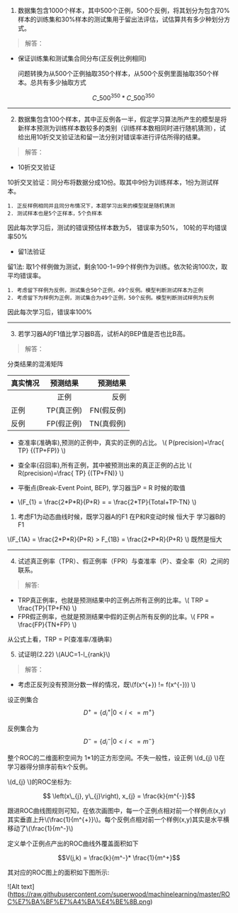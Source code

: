 <script type="text/javascript" src="http://cdn.mathjax.org/mathjax/latest/MathJax.js?config=default"></script>

1. 数据集包含1000个样本，其中500个正例，500个反例，将其划分为包含70%样本的训练集和30%样本的测试集用于留出法评估，试估算共有多少种划分方式。

>解答：

* 保证训练集和测试集合同分布(正反例比例相同)
	
	问题转换为从500个正例抽取350个样本，从500个反例里面抽取350个样本。总共有多少抽取方式


	$$C\_{500}^{350}*C\_{500}^{350}~ $$	

---------------------------------------------------------------

2. 数据集包含100个样本，其中正反例各一半，假定学习算法所产生的模型是将新样本预测为训练样本数较多的类别（训练样本数相同时进行随机猜测），试给出用10折交叉验证法和留一法分别对错误率进行评估所得的结果。

>解答：

* 10折交叉验证

10折交叉验证：同分布将数据分成10份。取其中9份为训练样本，1份为测试样本。

	1. 正反样例相同并且同分布情况下，本题学习出来的模型就是随机猜测
	2. 测试样本也是5个正样本，5个负样本
	
因此每次学习后，测试的错误预估样本数为5， 错误率为50%， 10轮的平均错误率50%

* 留1法验证

留1法: 取1个样例做为测试，剩余100-1=99个样例作为训练。依次轮询100次，取平均错误率。
	
	1. 考虑留下样例为反例，测试集合50个正例，49个反例。模型判断测试样本为正例
	2. 考虑留下为样例为正例，测试集合为49个正例，50个反例。模型判断测试样例为反例
	
因此每次学习后，错误率100%

----------------------------------------------------------------------------------------

3. 若学习器A的F1值比学习器B高，试析A的BEP值是否也比B高。

>解答：


分类结果的混淆矩阵

| 真实情况 | 预测结果| 预测结果|
|-------- |:-----:|----:|
|         |正例   |反例  |
|正例      |TP(真正例)|FN(假反例)|
|反例      |FP(假正例)|TN(真假例)|
 


* 查准率(准确率),预测的正例中，真实的正例的占比。 \\( P(precision)=\frac{ TP} {(TP+FP)} \\)
* 查全率(召回率),所有正例，其中被预测出来的真正正例的占比 \\( R(precision)=\frac{ TP} {(TP+FN)} \\)

* 平衡点(Break-Event Point, BEP), 学习器当P = R 时候的取值

* \\(F_{1} = \frac{2\*P\*R}{P+R} = = \frac{2*TP}{Total+TP-TN}   \\)

1. 考虑F1为动态曲线时候，既学习器A的F1 在P和R变动时候 恒大于 学习器B的F1


\\(F\_{1A} = \frac{2\*P\*R}{P+R}  > F_{1B} = \frac{2\*P\*R}{P+R} \\) 既然是恒大







-----------------------------------------------------------------------------------

4. 试述真正例率（TPR）、假正例率（FPR）与查准率（P）、查全率（R）之间的联系。

>解答:
	
* TRP真正例率，也就是预测结果中的正例占所有正例的比率。\\( TRP = \frac{TP}{TP+FN} \\)  
* FPR假正例率，也就是预测结果中假的正例占所有反例的比率。\\( FPR = \frac{FP}{TN+FP} \\) 

	
从公式上看，TRP = P(查准率/准确率) 


5. 试证明(2.22) \\(AUC=1-l_{rank}\\)

>解答：

* 考虑正反列没有预测分数一样的情况，既\\(f(x^{+}) != f(x^{-})) \\)


设正例集合 $$ D^{+} = \lbrace d_{i}^{+}| 0<i<= m^{+} \rbrace $$

反例集合为 $$ D^{-} = \lbrace d_{i}^{-}| 0<i<= m^{-} \rbrace $$

整个ROC的二维面积空间为 1*1的正方形空间。不失一般性，设正例 \\(d_{j} \\)在学习器得分排序前有k个反例。

\\(d_{j} \\)的ROC坐标为:

$$ \left(x\_{j}, y\_{j}\right), x_{j} = \frac{k}{m^{-}}$$

跟进ROC曲线图规则可知，在依次画图中，每一个正例点相对前一个样例点(x,y)其实垂直上升\\(\frac{1}{m^{+}}\\)。每个反例点相对前一个样例(x,y)其实是水平横移动了\\(\frac{1}{m^-}\\)

定义单个正例点产出的ROC曲线外覆盖面积如下

$$V(j,k) =  \frac{k}{m^-}* \frac{1}{m^+}$$ 

其对应的ROC图上的面积如下图所示:


![Alt text] (https://raw.githubusercontent.com/superwood/machinelearning/master/ROC%E7%BA%BF%E7%A4%BA%E4%BE%8B.png)

